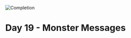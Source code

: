 
![Completion](https://img.shields.io/badge/Completed-None-red.svg)
<h1>Day 19 - Monster Messages</h1>